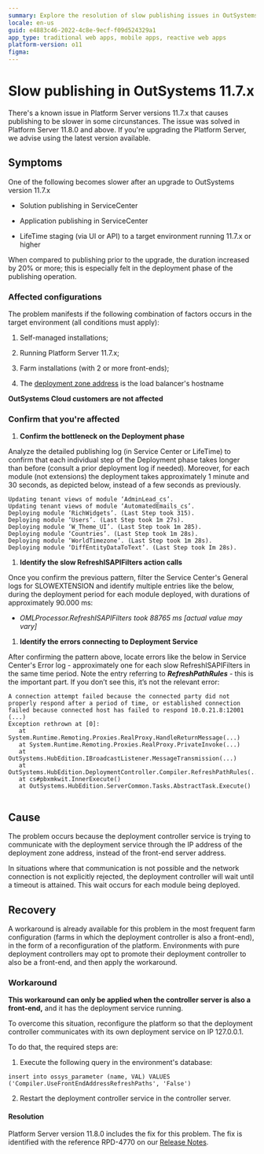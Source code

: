 ```yaml
---
summary: Explore the resolution of slow publishing issues in OutSystems 11 (O11) due to specific configurations and their fixes in subsequent updates.
locale: en-us
guid: e4883c46-2022-4c8e-9ecf-f09d524329a1
app_type: traditional web apps, mobile apps, reactive web apps
platform-version: o11
figma:
---
```



# Slow publishing in OutSystems 11.7.x

There's a known issue in Platform Server versions 11.7.x that causes publishing to be slower in some circunstances. The issue was solved in Platform Server 11.8.0 and above. If you're upgrading the Platform Server, we advise using the latest version available.

## Symptoms

One of the following becomes slower after an upgrade to OutSystems version 11.7.x

* Solution publishing in ServiceCenter

* Application publishing in ServiceCenter

* LifeTime staging (via UI or API) to a target environment running 11.7.x or higher

When compared to publishing prior to the upgrade, the duration increased by 20% or more; this is especially felt in the deployment phase of the publishing operation.

### Affected configurations

The problem manifests if the following combination of factors occurs in the target environment (all conditions must apply):

1. Self-managed installations;

2. Running Platform Server 11.7.x;

3. Farm installations (with 2 or more front-ends);

4. The [deployment zone address](https://success.outsystems.com/Documentation/11/Managing_the_Applications_Lifecycle/Deploy_Applications/Selective_Deployment_Using_Deployment_Zones/Deployment_Zones_Reference) is the load balancer's hostname

**OutSystems Cloud customers are not affected**

### Confirm that you're affected

1. **Confirm the bottleneck on the Deployment phase**

Analyze the detailed publishing log (in Service Center or LifeTime) to confirm that each individual step of the Deployment phase takes longer than before (consult a prior deployment log if needed). Moreover, for each module (not extensions) the deployment takes approximately 1 minute and 30 seconds, as depicted below, instead of a few seconds as previously.
```
Updating tenant views of module ‘AdminLead_cs’.
Updating tenant views of module ‘AutomatedEmails_cs’.
Deploying module ‘RichWidgets’. (Last Step took 315).
Deploying module ‘Users’. (Last Step took 1m 27s).
Deploying module ‘W_Theme_UI’. (Last Step took 1m 285).
Deploying module ‘Countries’. (Last Step took 1m 28s).
Deploying module ‘WorldTimezone’. (Last Step took 1m 28s).
Deploying module ‘DiffEntityDataToText’. (Last Step took Im 28s).
```
 

1. **Identify the slow RefreshISAPIFilters action calls**

Once you confirm the previous pattern, filter the Service Center's General logs for SLOWEXTENSION and identify multiple entries like the below, during the deployment period for each module deployed, with durations of approximately 90.000 ms:

* *OMLProcessor.RefreshISAPIFilters took 88765 ms [actual value may vary]*

1. **Identify the errors connecting to Deployment Service**

After confirming the pattern above, locate errors like the below in Service Center's Error log - approximately one for each slow RefreshISAPIFilters in the same time period. Note the entry referring to **_RefreshPathRules_** - this is the important part. If you don’t see this, it’s not the relevant error:
```
A connection attempt failed because the connected party did not properly respond after a period of time, or established connection failed because connected host has failed to respond 10.0.21.8:12001
(...)
Exception rethrown at [0]:
   at System.Runtime.Remoting.Proxies.RealProxy.HandleReturnMessage(...)
   at System.Runtime.Remoting.Proxies.RealProxy.PrivateInvoke(...)
   at OutSystems.HubEdition.IBroadcastListener.MessageTransmission(...)
   at OutSystems.HubEdition.DeploymentController.Compiler.RefreshPathRules(...)
   at cs#pbxmkwit.InnerExecute()
   at OutSystems.HubEdition.ServerCommon.Tasks.AbstractTask.Execute()
   
```
 

## Cause

The problem occurs because the deployment controller service is trying to communicate with the deployment service through the IP address of the deployment zone address, instead of the front-end server address. 

In situations where that communication is not possible and the network connection is not explicitly rejected, the deployment controller will wait until a timeout is attained. This wait occurs for each module being deployed.

## Recovery

A workaround is already available for this problem in the most frequent farm configuration (farms in which the deployment controller is also a front-end), in the form of a reconfiguration of the platform. Environments with pure deployment controllers may opt to promote their deployment controller to also be a front-end, and then apply the workaround.

### Workaround

<div class="info" markdown="1">

**This workaround can only be applied when the controller server is also a front-end,** and it has the deployment service running. 
</div>

To overcome this situation, reconfigure the platform so that the deployment controller communicates with its own deployment service on IP 127.0.0.1.

To do that, the required steps are: 

1. Execute the following query in the environment's database:
```
insert into ossys_parameter (name, VAL) VALUES ('Compiler.UseFrontEndAddressRefreshPaths', 'False')
```
2. Restart the deployment controller service in the controller server.

#### Resolution

Platform Server version 11.8.0 includes the fix for this problem. The fix is identified with the reference RPD-4770 on our [Release Notes](https://success.outsystems.com/Support/Release_Notes/11/Platform_Server).

